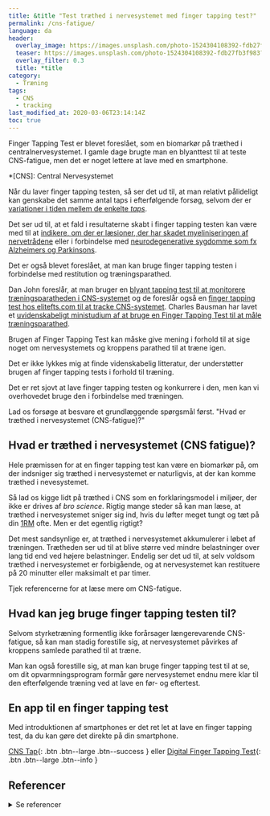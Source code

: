 ```yaml
---
title: &title "Test træthed i nervesystemet med finger tapping test?"
permalink: /cns-fatigue/
language: da
header:
  overlay_image: https://images.unsplash.com/photo-1524304108392-fdb27fb3f983?ixlib=rb-1.2.1&ixid=eyJhcHBfaWQiOjEyMDd9&auto=format&fit=crop&w=1200&q=5
  teaser: https://images.unsplash.com/photo-1524304108392-fdb27fb3f983?ixlib=rb-1.2.1&ixid=eyJhcHBfaWQiOjEyMDd9&auto=format&fit=crop&w=400&q=5
  overlay_filter: 0.3
  title: *title
category:
  - Træning
tags:
  - CNS
  - tracking
last_modified_at: 2020-03-06T23:14:14Z
toc: true
---
```


Finger Tapping Test er blevet foreslået, som en biomarkør på træthed i centralnervesystemet. I gamle dage brugte man en blyanttest til at teste CNS-fatigue, men det er noget lettere at lave med en smartphone.

*[CNS]: Central Nervesystemet

Når du laver finger tapping testen, så ser det ud til, at man relativt pålideligt kan genskabe det samme antal taps i efterfølgende forsøg, selvom der er [variationer i tiden mellem de enkelte _taps_](https://www.ncbi.nlm.nih.gov/pmc/articles/PMC4115982/).

Det ser ud til, at et fald i resultaterne skabt i finger tapping testen kan være med til at [indikere, om der er læsioner, der har skadet myeliniseringen af nervetrådene](https://bmcneurol.biomedcentral.com/articles/10.1186/s12883-017-0829-y) eller i forbindelse med [neurodegenerative sygdomme som fx Alzheimers og Parkinsons](https://www.ncbi.nlm.nih.gov/pmc/articles/PMC5992087/).

Det er også blevet foreslået, at man kan bruge finger tapping testen i forbindelse med restitution og træningsparathed.

Dan John foreslår, at man bruger en [blyant tapping test til at monitorere træningsparatheden i CNS-systemet](https://www.t-nation.com/training/tip-take-the-tapping-test-for-cns-health) og de foreslår også en [finger tapping test hos elitefts.com til at tracke CNS-systemet](https://www.elitefts.com/education/monitoring-training-status-the-finger-tap-test/). Charles Bausman har lavet et [uvidenskabeligt ministudium af at bruge en Finger Tapping Test til at måle træningsparathed](https://mtntactical.com/knowledge/mini-study-predicting-overtraining-cns-tapping-test/).

Brugen af Finger Tapping Test kan måske give mening i forhold til at sige noget om nervesystemets og kroppens parathed til at træne igen.

Det er ikke lykkes mig at finde videnskabelig litteratur, der understøtter brugen af finger tapping tests i forhold til træning.

Det er ret sjovt at lave finger tapping testen og konkurrere i den, men kan vi overhovedet bruge den i forbindelse med træningen.

Lad os forsøge at besvare et grundlæggende spørgsmål først. "Hvad er træthed i nervesystemet (CNS-fatigue)?"

## Hvad er træthed i nervesystemet (CNS fatigue)?

Hele præmissen for at en finger tapping test kan være en biomarkør på, om der indsniger sig træthed i nervesystemet er naturligvis, at der kan komme træthed i nevesystemet.

Så lad os kigge lidt på træthed i CNS som en forklaringsmodel i miljøer, der ikke er drives af _bro science_. Rigtig mange steder så kan man læse, at træthed i nervesystemet sniger sig ind, hvis du løfter meget tungt og tæt på din [1RM](/rm-beregner/) ofte. Men er det egentlig rigtigt?

Det mest sandsynlige er, at træthed i nervesystemet akkumulerer i løbet af træningen. Trætheden ser ud til at blive større ved mindre belastninger over lang tid end ved højere belastninger. Endelig ser det ud til, at selv voldsom træthed i nervesystemet er forbigående, og at nervesystemet kan restituere på 20 minutter eller maksimalt et par timer.

Tjek referencerne for at læse mere om CNS-fatigue.

## Hvad kan jeg bruge finger tapping testen til?

Selvom styrketræning formentlig ikke forårsager længerevarende CNS-fatigue, så kan man stadig forestille sig, at nervesystemet påvirkes af kroppens samlede parathed til at træne.

Man kan også forestille sig, at man kan bruge finger tapping test til at se, om dit opvarmningsprogram formår gøre nervesystemet endnu mere klar til den efterfølgende træning ved at lave en før- og eftertest.

## En app til en finger tapping test

Med introduktionen af smartphones er det ret let at lave en finger tapping test, da du kan gøre det direkte på din smartphone.

[<i class="fab fa-android"></i> CNS Tap](https://play.google.com/store/apps/details?id=com.sreyas.cnstapmonitor&hl=da&gl=US){: .btn .btn--large .btn--success } eller [<i class="fab fa-apple"></i> Digital Finger Tapping Test](https://apps.apple.com/us/app/digital-finger-tapping-test/id439751108){: .btn .btn--large .btn--info }

## Referencer

<details markdown="1">
  <summary>Se referencer</summary>

- [Why does Central Nervous System Fatigue happen during strength training](https://medium.com/@SandCResearch/why-does-central-nervous-system-cns-fatigue-happen-during-strength-training-e0af3f5e4989)
- <https://barbend.com/cns-fatigue/>
- <https://mennohenselmans.com/cns-fatigue/>
- <https://simplifaster.com/articles/central-nervous-system-fatigue-effects-speed-power-athletes/>
</summary>
